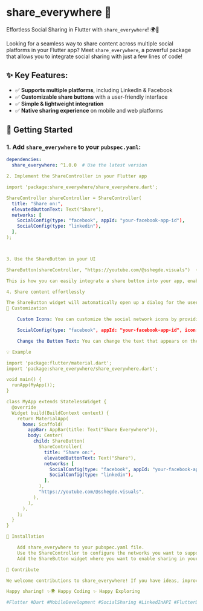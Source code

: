 # share_everywhere 🚀

Effortless Social Sharing in Flutter with `share_everywhere`! 🌍📲

Looking for a seamless way to share content across multiple social platforms in your Flutter app? Meet `share_everywhere`, a powerful package that allows you to integrate social sharing with just a few lines of code!

## ✨ Key Features:
- ✅ **Supports multiple platforms**, including LinkedIn & Facebook
- ✅ **Customizable share buttons** with a user-friendly interface
- ✅ **Simple & lightweight integration**
- ✅ **Native sharing experience** on mobile and web platforms

## 🚀 Getting Started

### 1. Add `share_everywhere` to your `pubspec.yaml`:
```yaml
dependencies:
  share_everywhere: ^1.0.0  # Use the latest version

2. Implement the ShareController in your Flutter app

import 'package:share_everywhere/share_everywhere.dart';

ShareController shareController = ShareController(
  title: "Share on:",
  elevatedButtonText: Text("Share"),
  networks: [
    SocialConfig(type: "facebook", appId: "your-facebook-app-id"),
    SocialConfig(type: "linkedin"),
  ],
);



3. Use the ShareButton in your UI

ShareButton(shareController, "https://youtube.com/@sshegde.visuals")  ( add your url here )

This is how you can easily integrate a share button into your app, enabling users to share content on Facebook, LinkedIn, or any other network you've configured!

4. Share content effortlessly

The ShareButton widget will automatically open up a dialog for the user to select a social network and share content with just one tap. It’s that simple!
🔧 Customization

    Custom Icons: You can customize the social network icons by providing your own image assets.

    SocialConfig(type: "facebook", appId: "your-facebook-app-id", icon: Image.asset("path/to/custom/facebook_icon.png"))

    Change the Button Text: You can change the text that appears on the button by modifying the elevatedButtonText property.

💡 Example

import 'package:flutter/material.dart';
import 'package:share_everywhere/share_everywhere.dart';

void main() {
  runApp(MyApp());
}

class MyApp extends StatelessWidget {
  @override
  Widget build(BuildContext context) {
    return MaterialApp(
      home: Scaffold(
        appBar: AppBar(title: Text("Share Everywhere")),
        body: Center(
          child: ShareButton(
            ShareController(
              title: "Share on:",
              elevatedButtonText: Text("Share"),
              networks: [
                SocialConfig(type: "facebook", appId: "your-facebook-app-id"),
                SocialConfig(type: "linkedin"),
              ],
            ),
            "https://youtube.com/@sshegde.visuals",
          ),
        ),
      ),
    );
  }
}

📌 Installation

    Add share_everywhere to your pubspec.yaml file.
    Use the ShareController to configure the networks you want to support (e.g., Facebook, LinkedIn).
    Add the ShareButton widget where you want to enable sharing in your app.

📣 Contribute

We welcome contributions to share_everywhere! If you have ideas, improvements, or issues, feel free to open a pull request or an issue on GitHub.

Happy sharing! ✨🌍 Happy Coding ✨ Happy Exploring

#Flutter #Dart #MobileDevelopment #SocialSharing #LinkedInAPI #FlutterDev

